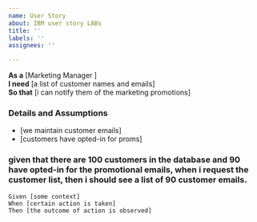```yaml
---
name: User Story
about: IBM user story LABs
title: ''
labels: ''
assignees: ''

---
```


**As a** [Marketing Manager ]  
 **I need** [a list of customer names and emails]  
 **So that** [i can notify them of the marketing promotions]  
   
 ### Details and Assumptions
 * [we maintain customer emails]
 * [customers have opted-in for proms]
   
 ### given that there are 100 customers in the database and 90 have opted-in for the promotional emails, when i request the customer list, then i should see a list of 90 customer emails.
   
 ```gherkin
 Given [some context]
 When [certain action is taken]
 Then [the outcome of action is observed]
 ```
